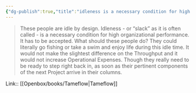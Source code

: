 ```yaml
---
{"dg-publish":true,"title":"idleness is a necessary condition for high organizational performance","tags":["quotes"],"date":"2023-03-07T09:24:51+04:00","modified_at":"2023-07-10T15:33:15+03:00","alias":"idleness is a necessary condition for high organizational performance","dg-path":"/quotes/202303070924.md","permalink":"/quotes/202303070924/","dgPassFrontmatter":true}
---
```



> These people are idle by design. Idleness - or “slack” as it is often called - is a necessary condition for high organizational performance. It has to be accepted. What should these people do? They could literally go fishing or take a swim and enjoy life during this idle time. It would not make the slightest difference on the Throughput and it would not increase Operational Expenses. Though they really need to be ready to step right back in, as soon as their pertinent components of the next Project arrive in their columns.

Link:: [[Openbox/books/Tameflow\|Tameflow]]
